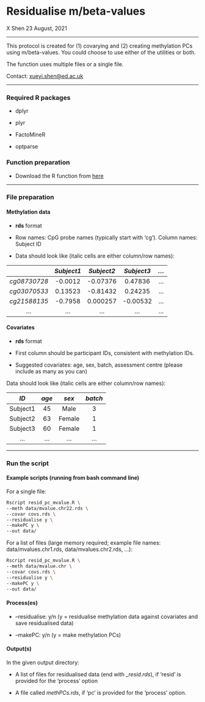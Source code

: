 Residualise m/beta-values
================
X Shen
23 August, 2021

-----

This protocol is created for (1) covarying and (2) creating methylation
PCs using m/beta-values. You could choose to use either of the utilities
or both.

The function uses multiple files or a single file.

Contact: xueyi.shen@ed.ac.uk

-----

### Required R packages

  - dplyr

  - plyr

  - FactoMineR

  - optparse

### Function preparation

  - Download the R function from
    [here](https://github.com/psychiatric-genomics-consortium/mdd-mwas/blob/main/methylation%20PCs/resid_pc_mvalue.R)

-----

### File preparation

#### Methylation data

  - **rds** format

  - Row names: CpG probe names (typically start with ‘cg’). Column
    names: Subject ID

  - Data should look like (italic cells are either column/row names):

|              | *Subject1* | *Subject2* | *Subject3* | *…* |
| :----------: | :--------: | :--------: | :--------: | :-: |
| *cg08730728* |  \-0.0012  | \-0.07376  |  0.47836   |  …  |
| *cg03070533* |  0.13523   | \-0.81432  |  0.24235   |  …  |
| *cg21588135* |  \-0.7958  |  0.000257  | \-0.00532  |  …  |
|     *…*      |     …      |     …      |     …      |  …  |

#### Covariates

  - **rds** format

  - First column should be participant IDs, consistent with methylation
    IDs.

  - Suggested covariates: age, sex, batch, assessment centre (please
    include as many as you can)

Data should look like (italic cells are either column/row names):

|   *ID*   | *age* | *sex*  | *batch* |
| :------: | :---: | :----: | :-----: |
| Subject1 |  45   |  Male  |    3    |
| Subject2 |  63   | Female |    1    |
| Subject3 |  60   | Female |    1    |
|    …     |   …   |   …    |    …    |

-----

### Run the script

#### Example scripts (running from bash command line)

For a single file:

``` bash
Rscript resid_pc_mvalue.R \
--meth data/mvalue.chr22.rds \
--covar covs.rds \
--residualise y \
--makePC y \
--out data/
```

For a list of files (large memory required; example file names:
data/mvalues.chr1.rds, data/mvalues.chr2.rds, …):

``` bash
Rscript resid_pc_mvalue.R \
--meth data/mvalue.chr \
--covar covs.rds \
--residualise y \
--makePC y \
--out data/
```

#### Process(es)

  - –residualise: y/n (y = residualise methylation data against
    covariates and save residualised data)

  - –makePC: y/n (y = make methylation PCs)

#### Output(s)

In the given output directory:

  - A list of files for residualised data (end with *\_resid.rds*), if
    ‘resid’ is provided for the ‘process’ option

  - A file called *methPCs.rds*, if ‘pc’ is provided for the ‘process’
    option.
